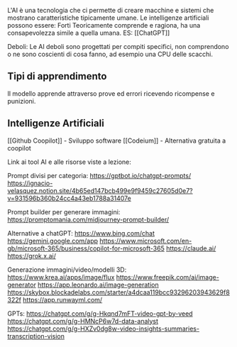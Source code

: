 L'AI è una tecnologia che ci permette di creare macchine e sistemi che mostrano caratteristiche tipicamente umane.
Le intelligenze artificiali possono essere:
Forti
Teoricamente comprende e ragiona, ha una consapevolezza simile a quella umana.
ES: [[ChatGPT]]

Deboli:
Le AI deboli sono progettati per compiti specifici, non comprendono o ne sono coscienti di cosa fanno, ad esempio una CPU delle scacchi.

Tipi di apprendimento
--
Il modello apprende attraverso prove ed errori ricevendo ricompense e punizioni. 


Intelligenze Artificiali
--
[[Github Coopilot]] - Sviluppo software
[[Codeium]] - Alternativa gratuita a coopilot


Link ai tool AI e alle risorse viste a lezione:

Prompt divisi per categoria:
https://gptbot.io/chatgpt-prompts/  
https://ignacio-velasquez.notion.site/4b65ed147bcb499e9f9459c27605d0e7?v=931596b360b24cc4a43eb1788a31407e

Prompt builder per generare immagini:
https://promptomania.com/midjourney-prompt-builder/

Alternative a chatGPT:
https://www.bing.com/chat
https://gemini.google.com/app
https://www.microsoft.com/en-gb/microsoft-365/business/copilot-for-microsoft-365
https://claude.ai/
https://grok.x.ai/

Generazione immagini/video/modelli 3D:
https://www.krea.ai/apps/image/flux
https://www.freepik.com/ai/image-generator
https://app.leonardo.ai/image-generation
https://skybox.blockadelabs.com/starter/a4dcaa119bcc93296203943629f8322f
https://app.runwayml.com/

GPTs:
https://chatgpt.com/g/g-Hkqnd7mFT-video-gpt-by-veed
https://chatgpt.com/g/g-HMNcP6w7d-data-analyst
https://chatgpt.com/g/g-HXZv0dg8w-video-insights-summaries-transcription-vision